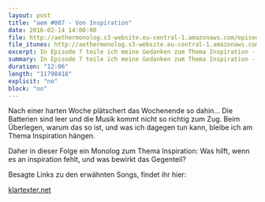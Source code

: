 ```yaml
---
layout: post
title: "aem #007 - Von Inspiration"
date: 2016-02-14 14:00:00
file: http://aethermonolog.s3-website.eu-central-1.amazonaws.com/episodes/aethermonolog-007.mp3
file_itunes: http://aethermonolog.s3-website.eu-central-1.amazonaws.com/episodes/aethermonolog-007.m4a
excerpt: In Episode 7 teile ich meine Gedanken zum Thema Inspiration - Was hilft, wenn es an inspiration fehlt, und was bewirkt das Gegenteil?
summary: In Episode 7 teile ich meine Gedanken zum Thema Inspiration - Was hilft, wenn es an inspiration fehlt, und was bewirkt das Gegenteil?
duration: "12:06"
length: "11798418"
explicit: "no"
block: "no"
---
```


Nach einer harten Woche plätschert das Wochenende so dahin... Die Batterien sind leer und die Musik kommt nicht so richtig zum Zug. Beim Überlegen, warum das so ist, und was ich dagegen tun kann, bleibe ich am Thema Inspiration hängen.

Daher in dieser Folge ein Monolog zum Thema Inspiration: Was hilft, wenn es an inspiration fehlt, und was bewirkt das Gegenteil?


Besagte Links zu den erwähnten Songs, findet ihr hier:

[klartexter.net](http://klartexter.net)
